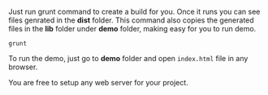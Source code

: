 Just run grunt command to create a build for you. Once it runs you can see files genrated in the **dist** folder.
This command also copies the generated files in the **lib** folder under **demo** folder, making easy for you to run demo.

```
grunt
```

To run the demo, just go to **demo** folder and open ```index.html``` file in any browser.

You are free to setup any web server for your project.